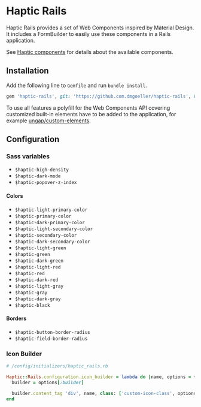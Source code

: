 # Haptic Rails

Haptic Rails provides a set of Web Components inspired by Material Design. It includes a
FormBuilder to easily use these components in a Rails application.

See [Haptic components](https://dmgoeller.github.io/haptic-rails) for details about the
available components.

## Installation

Add the following line to `Gemfile` and run `bundle install`.

```ruby
gem 'haptic-rails', git: 'https://github.com.dmgoeller/haptic-rails', branch: 'main'
```

To use all features a polyfill for the Web Components API covering customized built-in
elements have to be added to the application, for example
[ungap/custom-elements](https://github.com/ungap/custom-elements).

## Configuration

### Sass variables

- `$haptic-high-density`
- `$haptic-dark-mode`
- `$haptic-popover-z-index`

#### Colors

- `$haptic-light-primary-color`
- `$haptic-primary-color`
- `$haptic-dark-primary-color`
- `$haptic-light-secondary-color`
- `$haptic-secondary-color`
- `$haptic-dark-secondary-color`
- `$haptic-light-green`
- `$haptic-green`
- `$haptic-dark-green`
- `$haptic-light-red`
- `$haptic-red`
- `$haptic-dark-red`
- `$haptic-light-gray`
- `$haptic-gray`
- `$haptic-dark-gray`
- `$haptic-black`

#### Borders

- `$haptic-button-border-radius`
- `$haptic-field-border-radius`

### Icon Builder

```ruby
# /config/initializers/haptic_rails.rb

Haptic::Rails.configuration.icon_builder = lambda do |name, options = {}|
  builder = options[:builder]

  builder.content_tag 'div', name, class: ['custom-icon-class', options[:class]]
end
```
